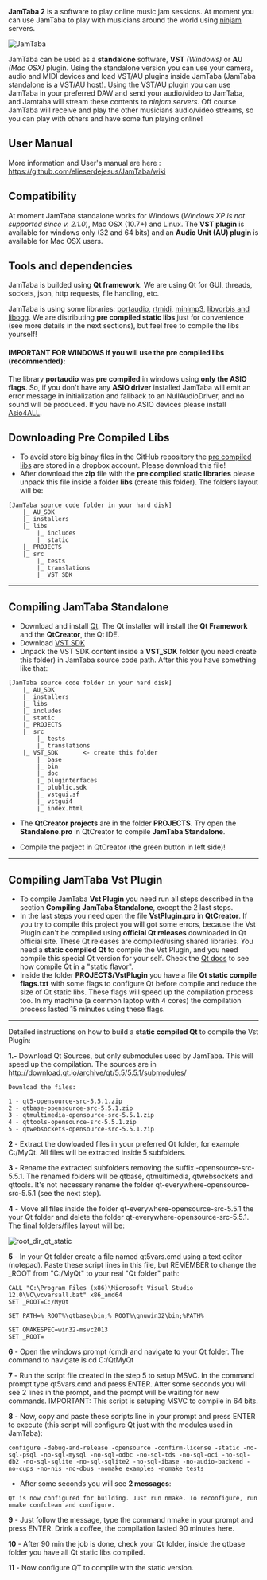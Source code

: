 
**JamTaba 2** is a software to play online music jam sessions. At moment you can use JamTaba to play with musicians around the world using [ninjam ](http://www.cockos.com/ninjam/) servers.

![JamTaba](http://jamtaba-music-web-site.appspot.com/img/Jamtaba_2_1_0_jamming.png)

JamTaba can be used as a **standalone** software, **VST** *(Windows)* or **AU** *(Mac OSX)* plugin. Using the standalone version you can use your camera, audio and MIDI devices and load VST/AU plugins inside JamTaba (JamTaba standalone is a VST/AU host). Using the VST/AU plugin you can use JamTaba in your preferred DAW and send your audio/video to JamTaba, and Jamtaba will stream these contents to *ninjam servers*. Off course JamTaba will receive and play the other musicians audio/video streams, so you can play with others and have some fun playing online!

## User Manual
More information and User's manual are here : https://github.com/elieserdejesus/JamTaba/wiki      


## Compatibility
At moment JamTaba standalone works for Windows (*Windows XP is not supported since v. 2.1.0*), Mac OSX (10.7+) and Linux. The **VST plugin** is available for windows only (32 and 64 bits) and an **Audio Unit (AU) plugin** is available for Mac OSX users. 

## Tools and dependencies
JamTaba is builded using **Qt framework**. We are using Qt for GUI, threads, sockets, json, http requests, file handling, etc. 

JamTaba is using some libraries: [portaudio](http://www.portaudio.com/), [rtmidi](https://www.music.mcgill.ca/~gary/rtmidi/), [minimp3](http://keyj.emphy.de/minimp3/), [libvorbis and libogg](http://www.vorbis.com/). We are distributing **pre compiled static libs** just for convenience (see more details in the next sections), but feel free to compile the libs yourself!

#### IMPORTANT FOR WINDOWS if you will use the pre compiled libs (recommended):
The library **portaudio** was **pre compiled** in windows using **only the ASIO flags**. So, if you don't have any **ASIO driver** installed JamTaba will emit an error message in initialization and fallback to an NullAudioDriver, and no sound will be produced. If you have no ASIO devices please install [Asio4ALL](http://www.asio4all.com/).

## Downloading Pre Compiled Libs
- To avoid store big binay files in the GitHub repository the [pre compiled libs](https://www.dropbox.com/s/qckwsmaqlditwpb/JamTaba-static-libs.zip?dl=0) are stored in a dropbox account. Please download this file!
- After download the **zip** file with the **pre compiled static libraries** please unpack this file inside a folder **libs** (create this folder). The folders layout will be:
```
[JamTaba source code folder in your hard disk]
	|_ AU_SDK
	|_ installers
	|_ libs	  
		|_ includes
		|_ static
	|_ PROJECTS
	|_ src
        |_ tests
        |_ translations	
        |_ VST_SDK		
```
***

## Compiling JamTaba Standalone

- Download and install [Qt](http://www.qt.io/download-open-source/). The Qt installer will install the **Qt Framework** and the **QtCreator**, the Qt IDE.
- Download [VST SDK](http://www.steinberg.net/en/company/developers.html)
- Unpack the VST SDK content inside a **VST_SDK** folder (you need create this folder) in JamTaba source code path. After this you have something like that:
```
[JamTaba source code folder in your hard disk]
	|_ AU_SDK
	|_ installers
	|_ libs	  
	|_ includes
	|_ static
	|_ PROJECTS
	|_ src
        |_ tests
        |_ translations	
	|_ VST_SDK       <- create this folder
		|_ base
		|_ bin
		|_ doc
		|_ pluginterfaces
		|_ plublic.sdk
		|_ vstgui.sf
		|_ vstgui4
		|_ index.html
```
- The **QtCreator projects** are in the folder **PROJECTS**. Try open the **Standalone.pro** in QtCreator to compile **JamTaba Standalone**. 

- Compile the project in QtCreator (the green button in left side)!

***

## Compiling JamTaba Vst Plugin
- To compile JamTaba **Vst Plugin** you need run all steps described in the section **Compiling JamTaba Standalone**, except the 2 last steps.
- In the last steps you need open the file **VstPlugin.pro** in **QtCreator**. If you try to compile this project you will got some errors, because the Vst Plugin can't be compiled using **official Qt releases** downloaded in Qt official site. These Qt releases are compiled/using shared libraries. You need a **static compiled Qt** to compile the Vst Plugin, and you need compile this special Qt version for your self. Check the [Qt docs](http://doc.qt.io/qt-5/build-sources.html) to see how compile Qt in a "static flavor". 
- Inside the folder **PROJECTS/VstPlugin** you have a file **Qt static compile flags.txt** with some flags to configure Qt before compile and reduce the size of Qt static libs. These flags will speed up the compilation process too. In my machine (a common laptop with 4 cores) the compilation process lasted 15 minutes using these flags. 

***
Detailed instructions on how to build a **static compiled Qt** to compile the Vst Plugin:

**1.-** Download Qt Sources, but only submodules used by JamTaba. This will speed up the compilation. The sources are in http://download.qt.io/archive/qt/5.5/5.5.1/submodules/

	Download the files:

	1 - qt5-opensource-src-5.5.1.zip
	2 - qtbase-opensource-src-5.5.1.zip
	3 - qtmultimedia-opensource-src-5.5.1.zip
	4 - qttools-opensource-src-5.5.1.zip
	5 - qtwebsockets-opensource-src-5.5.1.zip

**2** - Extract the dowloaded files in your preferred Qt folder, for example C:/MyQt. All files will be extracted inside 5 subfolders.

**3** - Rename the extracted subfolders removing the suffix -opensource-src-5.5.1. The renamed folders will be qtbase, qtmultimedia, qtwebsockets and qttools. It's not necessary rename the folder qt-everywhere-opensource-src-5.5.1 (see the next step).

**4** - Move all files inside the folder qt-everywhere-opensource-src-5.5.1 the your Qt folder and delete the folder qt-everywhere-opensource-src-5.5.1. The final folders/files layout will be:

![root_dir_qt_static](https://user-images.githubusercontent.com/1012741/30293084-b94d9818-970e-11e7-8103-51c0179d16d6.png)

**5** - In your Qt folder create a file named qt5vars.cmd using a text editor (notepad). Paste these script lines in this file, but REMEMBER to change the _ROOT from "C:/MyQt" to your real "Qt folder" path:

	CALL "C:\Program Files (x86)\Microsoft Visual Studio 12.0\VC\vcvarsall.bat" x86_amd64
	SET _ROOT=C:/MyQt

	SET PATH=%_ROOT%\qtbase\bin;%_ROOT%\gnuwin32\bin;%PATH%

	SET QMAKESPEC=win32-msvc2013
	SET _ROOT=

**6** - Open the windows prompt (cmd) and navigate to your Qt folder. The command to navigate is cd C:/QtMyQt

**7** - Run the script file created in the step 5 to setup MSVC. In the command prompt type qt5vars.cmd and press ENTER. After some seconds you will see 2 lines in the prompt, and the prompt will be waiting for new commands. IMPORTANT: This script is setuping MSVC to compile in 64 bits.

**8** - Now, copy and paste these scripts line in your prompt and press ENTER to execute (this script will configure Qt just with the modules used in JamTaba):

	configure -debug-and-release -opensource -confirm-license -static -no-sql-psql -no-sql-mysql -no-sql-odbc -no-sql-tds -no-sql-oci -no-sql-db2 -no-sql-sqlite -no-sql-sqlite2 -no-sql-ibase -no-audio-backend -no-cups -no-nis -no-dbus -nomake examples -nomake tests

* After some seconds you will see **2 messages**:

`Qt is now configured for building. Just run nmake.
To reconfigure, run nmake confclean and configure.`

**9** - Just follow the message, type the command nmake in your prompt and press ENTER. Drink a coffee, the compilation lasted 90 minutes here.

**10** - After 90 min the job is done, check your Qt folder, inside the qtbase folder you have all Qt static libs compiled.

**11** - Now configure QT to compile with the static version.



